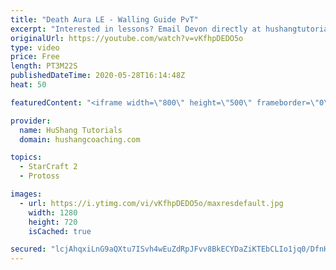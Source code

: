 ```yaml
---
title: "Death Aura LE - Walling Guide PvT"
excerpt: "Interested in lessons? Email Devon directly at hushangtutorials@outlook.com ------------------------------------------------------------------------------------------------------- Want to support HuShang Tutorials directly? Patreon is a website where you can contribute a monthly donation that will help"
originalUrl: https://youtube.com/watch?v=vKfhpDEDO5o
type: video
price: Free
length: PT3M22S
publishedDateTime: 2020-05-28T16:14:48Z
heat: 50

featuredContent: "<iframe width=\"800\" height=\"500\" frameborder=\"0\" src=\"https://www.youtube.com/embed/vKfhpDEDO5o\" allow=\"accelerometer; autoplay; encrypted-media; gyroscope; picture-in-picture\" allowfullscreen></iframe>"

provider:
  name: HuShang Tutorials
  domain: hushangcoaching.com

topics:
  - StarCraft 2
  - Protoss

images:
  - url: https://i.ytimg.com/vi/vKfhpDEDO5o/maxresdefault.jpg
    width: 1280
    height: 720
    isCached: true

secured: "lcjAhqxiLnG9aQXtu7ISvh4wEuZdRpJFvv8BkECYDaZiKTEbCLIo1jq0/DfnHoRNe6axX6CLvdcA4teV85mS8cDXmzBAkA2ATutqNTeZgRLzue/d8OuxnEVHmgn0TcgEhnmnOKuB9cBELsp4p+Jv9oBKYgOJhWWCV5ej77nmVfb8xSNwLdR5Sqz+KP4JKoWI0Je5+U83HkUzRXvNM9Zvi/0/Vqto+pAswmazCnfkhVT5divvNCAlIm1VW64DA/3+dLs0EO0z4wkLM1ZTyW7KFSx8ygsWWB3c5tpvkdMEnpZQvtrFLRDMs6TG4iOTpDCxOPU6k037a4LGGbPtVkq5v9/NgIuuIg4kpiGq3K5a1syLBhHpihHeWvq7c0xYYrvUQuE/E3qYTYkcrf0Ecu+GhEKIwGVPfIjeEcgxumm1WIA=;hTrOcfTA4hGKJq+yxySwzQ=="
---
```


